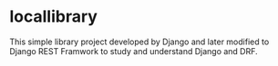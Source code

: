 # locallibrary
This simple library project developed by Django and later modified to Django REST Framwork to study and understand Django and DRF. 
